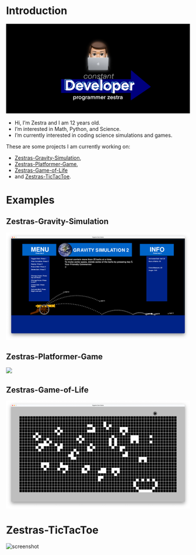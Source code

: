 # Introduction
![](https://github.com/zestra/zestra/blob/main/Untitled_Artwork.png)
 - Hi, I’m Zestra and I am 12 years old.
 - I’m interested in Math, Python, and Science.
 - I’m currently interested in coding science simulations and games.

These are some projects I am currently working on:
 - [Zestras-Gravity-Simulation](https://github.com/zestra/Zestras-Gravity-Simulation),
 - [Zestras-Platformer-Game](https://github.com/zestra/Zestras-Platformer-Game),
 - [Zestras-Game-of-Life](https://github.com/zestra/Zestras-Game-of-Life)
 - and [Zestras-TicTacToe](https://github.com/zestra/Zestras-TicTacToe).

# Examples

## Zestras-Gravity-Simulation
![](https://github.com/zestra/Interactive-Science-Simulations/blob/main/Gravity%202:%20the%20Cannon/images/6CCB31C9-B72F-41F5-A55E-9C2A1BB3550F.png)

## Zestras-Platformer-Game
![](https://github.com/zestra/Zestras-Platformer-Game/blob/main/Platformer/946B969B-2889-485C-9A0F-87C57D976E5D.png)

## Zestras-Game-of-Life
![](https://github.com/zestra/Zestras-Game-of-Life/blob/main/game/gen2.PNG)

# Zestras-TicTacToe
![screenshot](https://user-images.githubusercontent.com/104675837/175808714-9cb4d46c-5562-40b6-93c1-148e413ff503.JPG)

